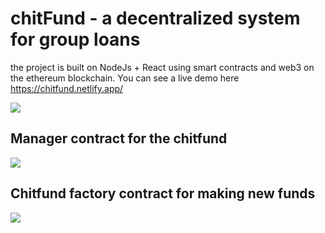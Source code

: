 # chitFund - a decentralized system for group loans

the project is built on NodeJs + React using smart contracts and web3 on the ethereum blockchain. 
You can see a live demo here https://chitfund.netlify.app/

<img src="https://raw.githubusercontent.com/samarth30/chitFund/V1.0/Screenshot%20from%202020-12-05%2006-50-44.png"/>

## Manager contract for the chitfund
<img src="https://raw.githubusercontent.com/samarth30/chitFund/V1.0/Screenshot%20from%202020-12-05%2006-50-52.png"/>

## Chitfund factory contract for making new funds
<img src="https://raw.githubusercontent.com/samarth30/chitFund/V1.0/Screenshot%20from%202020-12-05%2006-51-06.png"/>
